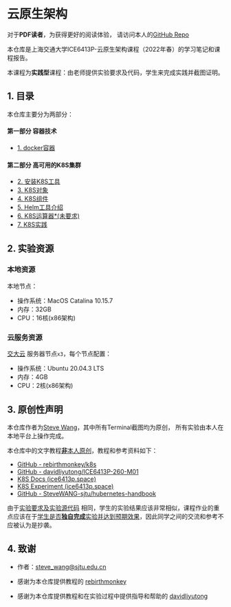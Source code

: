 # 云原生架构

对于**PDF读者**，为获得更好的阅读体验，
请访问本人的[GitHub Repo](https://github.com/SteveWANG-sjtu/cloud-native-architecture) 

本仓库是上海交通大学ICE6413P-云原生架构课程（2022年春）的学习笔记和课程报告。

本课程为**实践型**课程：由老师提供实验要求及代码，学生来完成实践并截图证明。



## 1. 目录
本仓库主要分为两部分：

#### 第一部分 容器技术
- [1. docker容器](1_container)

#### 第二部分 高可用的K8S集群
- [2. 安装K8S工具](2_k8s_installation)
- [3. K8S对象](3_k8s_objects)
- [4. K8S组件](4_k8s_components)
- [5. Helm工具介绍](5_Helm)
- [6. K8S运算器*(未要求)](6_k8s_operator)
- [7. K8S实践](7_k8s_lab)



## 2. 实验资源

### 本地资源

本地节点：
- 操作系统：MacOS Catalina 10.15.7
- 内存：32GB
- CPU：16核(x86架构)

### 云服务资源

[交大云](https://jcloud.sjtu.edu.cn/) 服务器节点`x3`，每个节点配置：
- 操作系统：Ubuntu 20.04.3 LTS
- 内存：4GB
- CPU：2核(x86架构)


## 3. 原创性声明

本仓库作者为[Steve Wang](mailto:steve_wang@sjtu.edu.cn)，其中所有Terminal截图均为原创， 所有实验由本人在本地平台上操作完成。

本仓库中的文字教程<u>**非**本人原创</u>，教程和参考资料如下：
- [GitHub - rebirthmonkey/k8s](https://github.com/rebirthmonkey/k8s)
- [GitHub - davidliyutong/ICE6413P-260-M01](https://github.com/davidliyutong/ICE6413P-260-M01)
- [K8S Docs (ice6413p.space)](https://docs.ice6413p.space/)
- [K8S Experiment (ice6413p.space)](https://report.ice6413p.space/)
- [GitHub - SteveWANG-sjtu/hubernetes-handbook](https://github.com/SteveWANG-sjtu/kubernetes-handbook)


由于[实验要求及实验源代码](https://github.com/rebirthmonkey/k8s) 相同，学生的实验结果应该非常相似，课程作业的重点应该在于<u>学生是否**独自完成**实验并达到预期效果</u>，因此同学之间的交流和参考不应被认为是抄袭。

## 4. 致谢

- 作者：steve_wang@sjtu.edu.cn

- 感谢为本仓库提供教程的 [rebirthmonkey](https://github.com/rebirthmonkey/)

- 感谢为本仓库提供教程和在实验过程中提供指导和帮助的 [davidliyutong](https://github.com/davidliyutong/)

